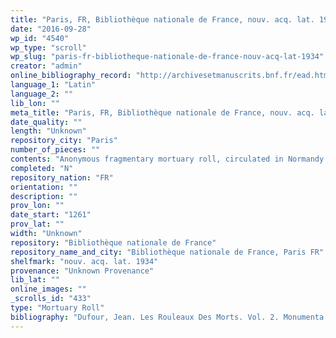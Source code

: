 ```yaml
---
title: "Paris, FR, Bibliothèque nationale de France, nouv. acq. lat. 1934"
date: "2016-09-28"
wp_id: "4540"
wp_type: "scroll"
wp_slug: "paris-fr-bibliotheque-nationale-de-france-nouv-acq-lat-1934"
creator: "admin"
online_bibliography_record: "http://archivesetmanuscrits.bnf.fr/ead.html?id=FRBNFEAD000070238"
language_1: "Latin"
language_2: ""
lib_lon: ""
meta_title: "Paris, FR, Bibliothèque nationale de France, nouv. acq. lat. 1934"
date_quality: ""
length: "Unknown"
repository_city: "Paris"
number_of_pieces: ""
contents: "Anonymous fragmentary mortuary roll, circulated in Normandy."
completed: "N"
repository_nation: "FR"
orientation: ""
description: ""
prov_lon: ""
date_start: "1261"
prov_lat: ""
width: "Unknown"
repository: "Bibliothèque nationale de France"
repository_name_and_city: "Bibliothèque nationale de France, Paris FR"
shelfmark: "nouv. acq. lat. 1934"
provenance: "Unknown Provenance"
lib_lat: ""
online_images: ""
_scrolls_id: "433"
type: "Mortuary Roll"
bibliography: "Dufour, Jean. Les Rouleaux Des Morts. Vol. 2. Monumenta Palaeographica Medii Aevi. Series Gallica. Turnhout: Brepols, 2009, no. 198."
---
```




